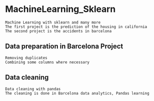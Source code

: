 # MachineLearning_Sklearn
    Machine Learning with sklearn and many more
    The first project is the prediction of the housing in california
    The second project is the accidents in barcelona
    
## Data preparation in Barcelona Project
    Removing duplicates
    Combining some columns where necessary
    
## Data cleaning
    Data cleaning with pandas
    The cleaning is done in Barcelona data analytics, Pandas learning 
